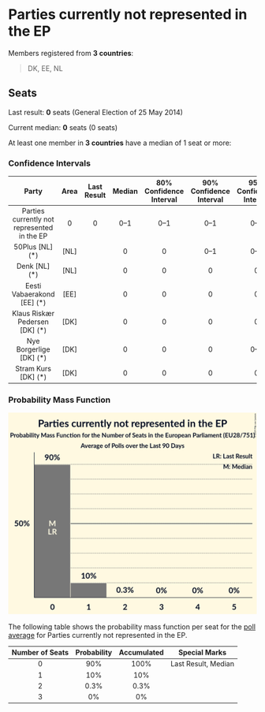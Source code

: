 # Parties currently not represented in the EP

Members registered from **3 countries**:

> DK, EE, NL

## Seats

Last result: **0** seats (General Election of 25 May 2014)

Current median: **0** seats (0 seats)

At least one member in **3 countries** have a median of 1 seat or more:

> 

### Confidence Intervals

| Party | Area | Last Result | Median | 80% Confidence Interval | 90% Confidence Interval | 95% Confidence Interval | 99% Confidence Interval |
|:-----:|:----:|:-----------:|:------:|:-----------------------:|:-----------------------:|:-----------------------:|:-----------------------:|
| Parties currently not represented in the EP | 0 | 0 | 0–1 | 0–1 | 0–1 | 0–1 |
| 50Plus [NL] (*) | [NL] | | 0 | 0 | 0–1 | 0–1 | 0–1 |
| Denk [NL] (*) | [NL] | | 0 | 0 | 0 | 0 | 0 |
| Eesti Vabaerakond [EE] (*) | [EE] | | 0 | 0 | 0 | 0 | 0 |
| Klaus Riskær Pedersen [DK] (*) | [DK] | | 0 | 0 | 0 | 0 | 0 |
| Nye Borgerlige [DK] (*) | [DK] | | 0 | 0 | 0 | 0–1 | 0–1 |
| Stram Kurs [DK] (*) | [DK] | | 0 | 0 | 0 | 0 | 0 |

### Probability Mass Function

![Graph with seats probability mass function not yet produced](average-2019-06-30-seats-pmf-partiescurrentlynotrepresentedintheep.png "Seats Probability Mass Function")

The following table shows the probability mass function per seat for the [poll average](average-2019-06-30.html) for Parties currently not represented in the EP.

| Number of Seats | Probability | Accumulated | Special Marks |
|:---------------:|:-----------:|:-----------:|:-------------:|
| 0 | 90% | 100% | Last Result, Median |
| 1 | 10% | 10% |  |
| 2 | 0.3% | 0.3% |  |
| 3 | 0% | 0% |  |


